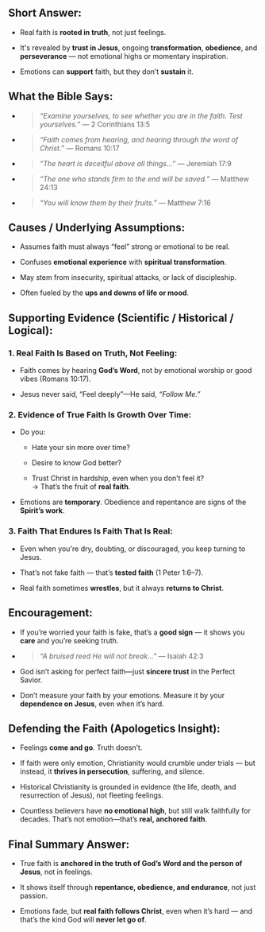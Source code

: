 ## Short Answer:

- Real faith is **rooted in truth**, not just feelings.
    
- It's revealed by **trust in Jesus**, ongoing **transformation**, **obedience**, and **perseverance** — not emotional highs or momentary inspiration.
    
- Emotions can **support** faith, but they don’t **sustain** it.

## What the Bible Says:

- > _“Examine yourselves, to see whether you are in the faith. Test yourselves.”_ — 2 Corinthians 13:5
    
- > _“Faith comes from hearing, and hearing through the word of Christ.”_ — Romans 10:17
    
- > _“The heart is deceitful above all things…”_ — Jeremiah 17:9
    
- > _“The one who stands firm to the end will be saved.”_ — Matthew 24:13
    
- > _“You will know them by their fruits.”_ — Matthew 7:16

## Causes / Underlying Assumptions:

- Assumes faith must always “feel” strong or emotional to be real.
    
- Confuses **emotional experience** with **spiritual transformation**.
    
- May stem from insecurity, spiritual attacks, or lack of discipleship.
    
- Often fueled by the **ups and downs of life or mood**.

## Supporting Evidence (Scientific / Historical / Logical):

### 1. **Real Faith Is Based on Truth, Not Feeling:**

- Faith comes by hearing **God’s Word**, not by emotional worship or good vibes (Romans 10:17).
    
- Jesus never said, “Feel deeply”—He said, _“Follow Me.”_
    

### 2. **Evidence of True Faith Is Growth Over Time:**

- Do you:
    
    - Hate your sin more over time?
        
    - Desire to know God better?
        
    - Trust Christ in hardship, even when you don’t feel it?  
        → That’s the fruit of **real faith**.
        
- Emotions are **temporary**. Obedience and repentance are signs of the **Spirit’s work**.
    

### 3. **Faith That Endures Is Faith That Is Real:**

- Even when you're dry, doubting, or discouraged, you keep turning to Jesus.
    
- That’s not fake faith — that’s **tested faith** (1 Peter 1:6–7).
    
- Real faith sometimes **wrestles**, but it always **returns to Christ**.

## Encouragement:

- If you’re worried your faith is fake, that’s a **good sign** — it shows you **care** and you’re seeking truth.
    
- > _“A bruised reed He will not break…”_ — Isaiah 42:3
    
- God isn’t asking for perfect faith—just **sincere trust** in the Perfect Savior.
    
- Don’t measure your faith by your emotions. Measure it by your **dependence on Jesus**, even when it’s hard.

## Defending the Faith (Apologetics Insight):

- Feelings **come and go**. Truth doesn’t.
    
- If faith were only emotion, Christianity would crumble under trials — but instead, it **thrives in persecution**, suffering, and silence.
    
- Historical Christianity is grounded in evidence (the life, death, and resurrection of Jesus), not fleeting feelings.
    
- Countless believers have **no emotional high**, but still walk faithfully for decades. That’s not emotion—that’s **real, anchored faith**.

## Final Summary Answer:

- True faith is **anchored in the truth of God’s Word and the person of Jesus**, not in feelings.
    
- It shows itself through **repentance, obedience, and endurance**, not just passion.
    
- Emotions fade, but **real faith follows Christ**, even when it’s hard — and that’s the kind God will **never let go of**.